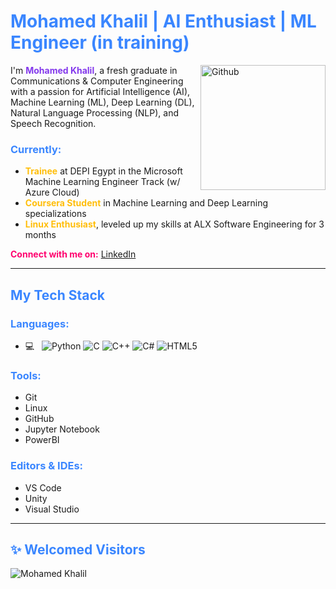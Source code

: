 # <span style="color:#3A86FF;"> Mohamed Khalil | AI Enthusiast | ML Engineer (in training) </span>

<img width="200" align="right" alt="Github" src="https://user-images.githubusercontent.com/48678280/88862734-4903af80-d201-11ea-968b-9c939d88a37c.gif" />

I'm <span style="color:#8338EC;"><strong>Mohamed Khalil</strong></span>, a fresh graduate in Communications & Computer Engineering with a passion for Artificial Intelligence (AI), Machine Learning (ML), Deep Learning (DL), Natural Language Processing (NLP), and Speech Recognition.

### <span style="color:#3A86FF;"><strong>Currently:</strong></span>

- <span style="color:#FFBE0B;"><strong>Trainee</strong></span> at DEPI Egypt in the Microsoft Machine Learning Engineer Track (w/ Azure Cloud)
- <span style="color:#FFBE0B;"><strong>Coursera Student</strong></span> in Machine Learning and Deep Learning specializations
- <span style="color:#FFBE0B;"><strong>Linux Enthusiast</strong></span>, leveled up my skills at ALX Software Engineering for 3 months

<span style="color:#FF006E;"><strong>Connect with me on:</strong></span> [LinkedIn](https://www.linkedin.com/in/muhammed-el-sayed-8a781b1a2)

---

## <span style="color:#3A86FF;"><strong>My Tech Stack</strong></span>

### <span style="color:#3A86FF;"><strong>Languages:</strong></span>
- 💻 &nbsp;
![Python](https://img.shields.io/badge/python-3670A0?style=for-the-badge&logo=python&logoColor=ffdd54)
![C](https://img.shields.io/badge/c-%2300599C.svg?style=for-the-badge&logo=c&logoColor=white)
![C++](https://img.shields.io/badge/c++-%2300599C.svg?style=for-the-badge&logo=c%2B%2B&logoColor=white)
![C#](https://img.shields.io/badge/c%23-%23239120.svg?style=for-the-badge&logo=c-sharp&logoColor=white)
![HTML5](https://img.shields.io/badge/html5-%23E34F26.svg?style=for-the-badge&logo=html5&logoColor=white)

### <span style="color:#3A86FF;"><strong>Tools:</strong></span>

- Git
- Linux
- GitHub
- Jupyter Notebook
- PowerBI

### <span style="color:#3A86FF;"><strong>Editors & IDEs:</strong></span>

- VS Code
- Unity
- Visual Studio

---

## <span style="color:#3A86FF;"><strong>✨ Welcomed Visitors</strong></span>

<p align="left">
  <img src="https://komarev.com/ghpvc/?username=MuhammedELSayedBrq&color=00bfff" alt="Mohamed Khalil" />
</p>
